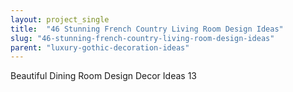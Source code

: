 ```yaml
---
layout: project_single
title:  "46 Stunning French Country Living Room Design Ideas"
slug: "46-stunning-french-country-living-room-design-ideas"
parent: "luxury-gothic-decoration-ideas"
---
```

Beautiful Dining Room Design Decor Ideas 13